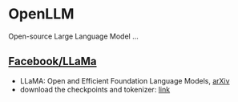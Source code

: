 # OpenLLM
Open-source Large Language Model ... 

## [Facebook/LLaMa](https://github.com/facebookresearch/llama) 
- LLaMA: Open and Efficient Foundation Language Models, [arXiv](https://arxiv.org/abs/2302.13971v1)
- download the checkpoints and tokenizer: [link](checkpoints/LLaMa.md)

